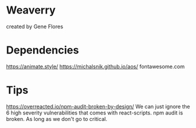 # Weaverry
created by Gene Flores

# Dependencies

https://animate.style/
https://michalsnik.github.io/aos/
fontawesome.com

# Tips
https://overreacted.io/npm-audit-broken-by-design/
We can just ignore the 6 high severity vulnerabilities that comes with react-scripts. npm audit is broken. As long as we don't go to critical.